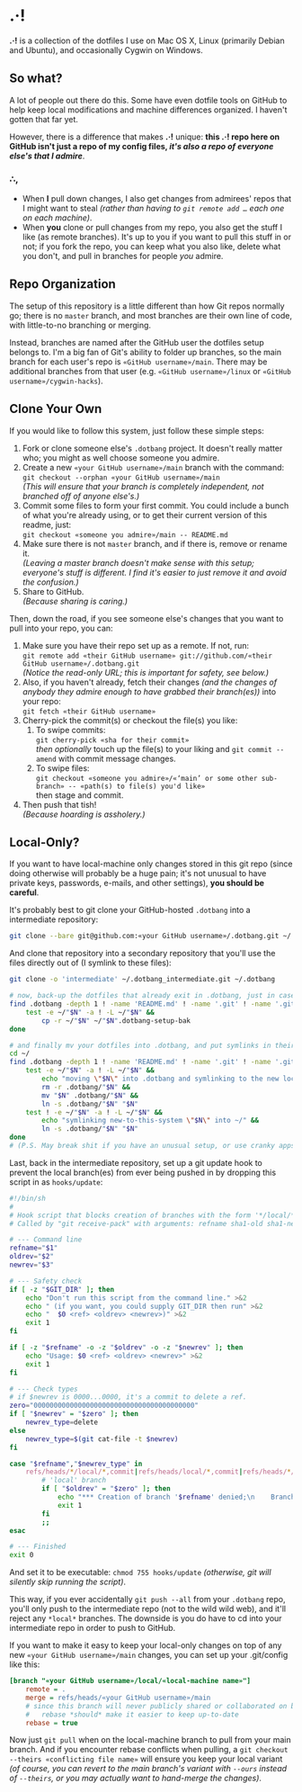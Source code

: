 # .&middot;!

**.&middot;!** is a collection of the dotfiles I use on Mac OS X, Linux (primarily Debian and Ubuntu), and occasionally Cygwin on Windows.


## So what?

A lot of people out there do this. Some have even dotfile tools on GitHub to help keep local modifications and machine differences organized. I haven't gotten that far yet.

However, there is a difference that makes **.&middot;!** unique: **this .&middot;! repo here on GitHub isn't just a repo of my config files, _it's also a repo of everyone else's that I admire_**.

### &there4;,

* When **I** pull down changes, I also get changes from admirees' repos that I might want to steal _(rather than having to `git remote add …` each one on each machine)_.
* When **you** clone or pull changes from my repo, you also get the stuff I like (as remote branches). It's up to you if you want to pull this stuff in or not; if you fork the repo, you can keep what you also like, delete what you don't, and pull in branches for people _you_ admire.


## Repo Organization

The setup of this repository is a little different than how Git repos normally go; there is no `master` branch, and most branches are their own line of code, with little-to-no branching or merging.

Instead, branches are named after the GitHub user the dotfiles setup belongs to. I'm a big fan of Git's ability to folder up branches, so the main branch for each user's repo is `«GitHub username»/main`. There may be additional branches from that user (e.g. `«GitHub username»/linux` or `«GitHub username»/cygwin-hacks`).


## Clone Your Own

If you would like to follow this system, just follow these simple steps:

1. Fork or clone someone else's `.dotbang` project. It doesn't really matter who; you might as well choose someone you admire.
2. Create a new `«your GitHub username»/main` branch with the command:  
   `git checkout --orphan «your GitHub username»/main`  
   _(This will ensure that your branch is completely independent, not branched off of anyone else's.)_
3. Commit some files to form your first commit.
   You could include a bunch of what you're already using, or to get their current version of this readme, just:  
   `git checkout «someone you admire»/main -- README.md`
4. Make sure there is not `master` branch, and if there is, remove or rename it.  
   _(Leaving a master branch doesn't make sense with this setup; everyone's stuff is different. I find it's easier to just remove it and avoid the confusion.)_
5. Share to GitHub.  
   _(Because sharing is caring.)_

Then, down the road, if you see someone else's changes that you want to pull into your repo, you can:

1. Make sure you have their repo set up as a remote. If not, run:  
   `git remote add «their GitHub username» git://github.com/«their GitHub username»/.dotbang.git`  
   _(Notice the read-only URL; this is important for safety, see below.)_
2. Also, if you haven't already, fetch their changes _(and the changes of anybody they admire enough to have grabbed their branch(es))_ into your repo:  
   `git fetch «their GitHub username»`
3. Cherry-pick the commit(s) or checkout the file(s) you like:
    1. To swipe commits:  
       `git cherry-pick «sha for their commit»`  
       _then optionally_ touch up the file(s) to your liking and `git commit --amend` with commit message changes.
    2. To swipe files:  
       `git checkout «someone you admire»/«‘main’ or some other sub-branch» -- «path(s) to file(s) you'd like»`  
       then stage and commit.
4. Then push that tish!  
   _(Because hoarding is assholery.)_


## Local-Only?

If you want to have local-machine only changes stored in this git repo (since doing otherwise will probably be a huge pain; it's not unusual to have private keys, passwords, e-mails, and other settings), **you should be careful**.

It's probably best to git clone your GitHub-hosted `.dotbang` into a intermediate repository:

~~~ bash
git clone --bare git@github.com:«your GitHub username»/.dotbang.git ~/.dotbang_intermediate.git
~~~

And clone that repository into a secondary repository that you'll use the files directly out of (I symlink to these files):

~~~ bash
git clone -o 'intermediate' ~/.dotbang_intermediate.git ~/.dotbang

# now, back-up the dotfiles that already exit in .dotbang, just in case:
find .dotbang -depth 1 ! -name 'README.md' ! -name '.git' ! -name '.gitignore' | sed 's/^.dotbang\///' | while read N; do
    test -e ~/"$N" -a ! -L ~/"$N" &&
        cp -r ~/"$N" ~/"$N".dotbang-setup-bak
done

# and finally mv your dotfiles into .dotbang, and put symlinks in their place:
cd ~/
find .dotbang -depth 1 ! -name 'README.md' ! -name '.git' ! -name '.gitignore' | sed 's/^.dotbang\///' | while read N; do
    test -e ~/"$N" -a ! -L ~/"$N" &&
        echo "moving \"$N\" into .dotbang and symlinking to the new location" &&
        rm -r .dotbang/"$N" &&
        mv "$N" .dotbang/"$N" &&
        ln -s .dotbang/"$N" "$N"
    test ! -e ~/"$N" -a ! -L ~/"$N" &&
        echo "symlinking new-to-this-system \"$N\" into ~/" &&
        ln -s .dotbang/"$N" "$N"
done
# (P.S. May break shit if you have an unusual setup, or use cranky apps that distaste symlinks. Take care!)
~~~

Last, back in the intermediate repository, set up a git update hook to prevent the local branch(es) from ever being pushed in by dropping this script in as `hooks/update`:

~~~ bash
#!/bin/sh
#
# Hook script that blocks creation of branches with the form '*/local/*', 'local/*', '*/local', or just 'local'.
# Called by "git receive-pack" with arguments: refname sha1-old sha1-new

# --- Command line
refname="$1"
oldrev="$2"
newrev="$3"

# --- Safety check
if [ -z "$GIT_DIR" ]; then
	echo "Don't run this script from the command line." >&2
	echo " (if you want, you could supply GIT_DIR then run" >&2
	echo "  $0 <ref> <oldrev> <newrev>)" >&2
	exit 1
fi

if [ -z "$refname" -o -z "$oldrev" -o -z "$newrev" ]; then
	echo "Usage: $0 <ref> <oldrev> <newrev>" >&2
	exit 1
fi

# --- Check types
# if $newrev is 0000...0000, it's a commit to delete a ref.
zero="0000000000000000000000000000000000000000"
if [ "$newrev" = "$zero" ]; then
	newrev_type=delete
else
	newrev_type=$(git cat-file -t $newrev)
fi

case "$refname","$newrev_type" in
	refs/heads/*/local/*,commit|refs/heads/local/*,commit|refs/heads/*/local,commit|refs/heads/local,commit)
		# 'local' branch
		if [ "$oldrev" = "$zero" ]; then
			echo "*** Creation of branch '$refname' denied;\n    Branches with 'local' for part or all of the branch name are not allowed in this repository." >&2
			exit 1
		fi
		;;
esac

# --- Finished
exit 0
~~~

And set it to be executable: `chmod 755 hooks/update` _(otherwise, git will silently skip running the script)_.

This way, if you ever accidentally `git push --all` from your `.dotbang` repo, you'll only push to the intermediate repo (not to the wild wild web), and it'll reject any `*local*` branches. The downside is you do have to cd into your intermediate repo in order to push to GitHub.

If you want to make it easy to keep your local-only changes on top of any new `«your GitHub username»/main` changes, you can set up your .git/config like this:

~~~ ini
[branch "«your GitHub username»/local/«local-machine name»"]
	remote = .
	merge = refs/heads/«your GitHub username»/main
	# since this branch will never publicly shared or collaborated on between machines/accounts,
	# 	rebase *should* make it easier to keep up-to-date
	rebase = true
~~~

Now just `git pull` when on the local-machine branch to pull from your main branch. And if you encounter rebase conflicts when pulling, a `git checkout --theirs «conflicting file name»` will ensure you keep your local variant _(of course, you can revert to the main branch's variant with `--ours` instead of `--theirs`, or you may actually want to hand-merge the changes)_.
